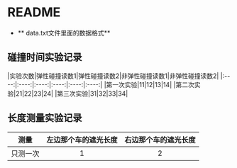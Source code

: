 # README

* ** data.txt文件里面的数据格式**

## 碰撞时间实验记录

|实验次数|弹性碰撞读数1|弹性碰撞读数2|非弹性碰撞读数1|非弹性碰撞读数2|
|:----:|:----:|:----:|:----:|:----:|:----:|
|第一次实验|11|12|13|14|
|第二次实验|21|22|23|24|
|第三次实验|31|32|33|34|

## 长度测量实验记录

|测量|左边那个车的遮光长度|右边那个车的遮光长度|
|:--:|:---:|:---:|
|只测一次|1|2|